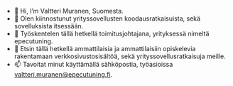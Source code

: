 - 👋 Hi, I’m Valtteri Muranen, Suomesta.
- 👀 Olen kiinnostunut yrityssovellusten koodausratkaisuista, sekä sovelluksista itsessään.
- 🌱 Työskentelen tällä hetkellä toimitusjohtajana, yrityksessä nimeltä epecutuning.
- 💞️ Etsin tällä hetkellä ammattilaisia ja ammattilaisiin opiskelevia rakentamaan verkkosivustosisältöä, sekä yrityssovellusratkaisuja meille.
- 📫 Tavoitat minut käyttämällä sähköpostia, työasioissa valtteri.muranen@epecutuning.fi.

<!---
VMuranen/VMuranen is a ✨ special ✨ repository because its `README.md` (this file) appears on your GitHub profile.
You can click the Preview link to take a look at your changes.
--->
